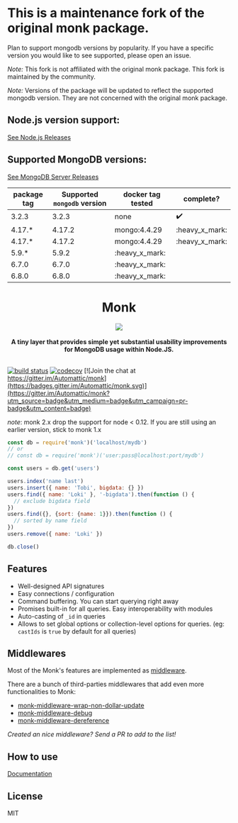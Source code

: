 <h1> This is a maintenance fork of the original monk package. </h1>

Plan to support mongodb versions by popularity. If you have a specific version you would like to see supported, please open an issue.

*Note:* This fork is not affiliated with the original monk package. This fork is maintained by the community.

*Note:* Versions of the package will be updated to reflect the supported mongodb version. They are not concerned with the original monk package.

## Node.js version support:
[See Node.js Releases](https://nodejs.org/en/about/previous-releases)

## Supported MongoDB versions:
[See MongoDB Server Releases](https://www.mongodb.com/legal/support-policy/lifecycles)

| package tag | Supported `mongodb` version | docker tag tested | complete? |
|--------|--------|------|--------------------|
| 3.2.3  | 3.2.3  | none | :heavy_check_mark: |
| 4.17.* | 4.17.2 | mongo:4.4.29 | :heavy_x_mark: |
| 4.17.* | 4.17.2 | mongo:4.4.29 | :heavy_x_mark: |
| 5.9.*  | 5.9.2  | :heavy_x_mark: |
| 6.7.0  | 6.7.0  | :heavy_x_mark: |
| 6.8.0  | 6.8.0  | :heavy_x_mark: |


<h1 align="center">Monk</h1>

<div align="center">
  <img src="https://avatars2.githubusercontent.com/u/28830676?v=3&s=200" />
</div>
<br />
<div align="center">
  <strong>A tiny layer that provides simple yet substantial usability
improvements for MongoDB usage within Node.JS.</strong>
</div>
<br />

[![build status](https://secure.travis-ci.org/Automattic/monk.svg?branch=master)](https://secure.travis-ci.org/Automattic/monk)
[![codecov](https://codecov.io/gh/Automattic/monk/branch/master/graph/badge.svg)](https://codecov.io/gh/Automattic/monk)
[![Join the chat at https://gitter.im/Automattic/monk](https://badges.gitter.im/Automattic/monk.svg)](https://gitter.im/Automattic/monk?utm_source=badge&utm_medium=badge&utm_campaign=pr-badge&utm_content=badge)

*note*: monk 2.x drop the support for node < 0.12. If you are still using an earlier version, stick to monk 1.x

```js
const db = require('monk')('localhost/mydb')
// or
// const db = require('monk')('user:pass@localhost:port/mydb')

const users = db.get('users')

users.index('name last')
users.insert({ name: 'Tobi', bigdata: {} })
users.find({ name: 'Loki' }, '-bigdata').then(function () {
  // exclude bigdata field
})
users.find({}, {sort: {name: 1}}).then(function () {
  // sorted by name field
})
users.remove({ name: 'Loki' })

db.close()
```

## Features

- Well-designed API signatures
- Easy connections / configuration
- Command buffering. You can start querying right away
- Promises built-in for all queries. Easy interoperability with modules
- Auto-casting of `_id` in queries
- Allows to set global options or collection-level options for queries. (eg:
  `castIds` is `true` by default for all queries)

## Middlewares

Most of the Monk's features are implemented as [middleware](https://automattic.github.io/monk/docs/middlewares.html).

There are a bunch of third-parties middlewares that add even more functionalities to Monk:
- [monk-middleware-wrap-non-dollar-update](https://github.com/monk-middlewares/monk-middleware-wrap-non-dollar-update)
- [monk-middleware-debug](https://github.com/monk-middlewares/monk-middleware-debug)
- [monk-middleware-dereference](https://github.com/monk-middlewares/monk-middleware-dereference)

*Created an nice middleware? Send a PR to add to the list!*

## How to use

[Documentation](https://Automattic.github.io/monk)

## License

MIT
